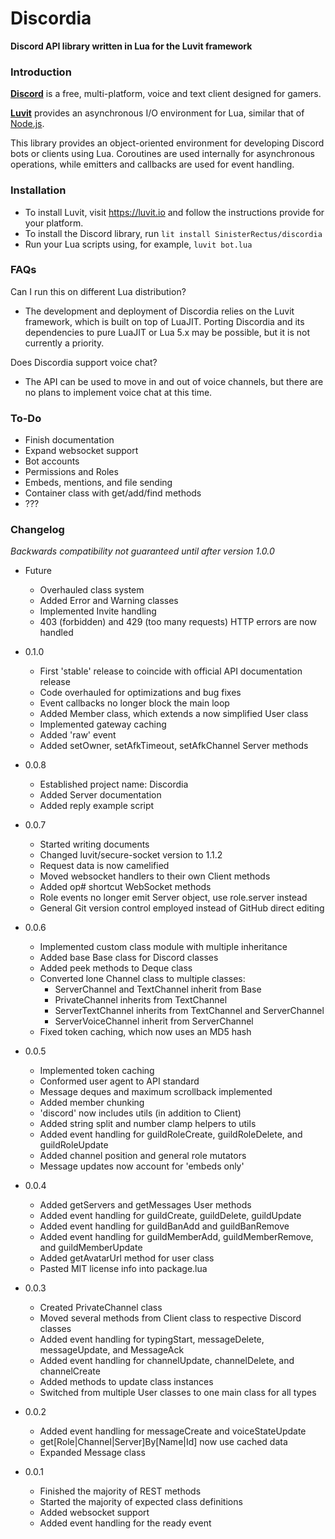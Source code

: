 # Discordia

**Discord API library written in Lua for the Luvit framework**

### Introduction

**[Discord](https://discordapp.com/)** is a free, multi-platform, voice and text client designed for gamers.

**[Luvit](https://luvit.io)** provides an asynchronous I/O environment for Lua, similar that of [Node.js](https://nodejs.org/en/).

This library provides an object-oriented environment for developing Discord bots or clients using Lua. Coroutines are used internally for asynchronous operations, while emitters and callbacks are used for event handling.

### Installation

- To install Luvit, visit https://luvit.io and follow the instructions provide for your platform.
- To install the Discord library, run `lit install SinisterRectus/discordia`
- Run your Lua scripts using, for example, `luvit bot.lua`

### FAQs

Can I run this on different Lua distribution?
- The development and deployment of Discordia relies on the Luvit framework, which is built on top of LuaJIT. Porting Discordia and its dependencies to pure LuaJIT or Lua 5.x may be possible, but it is not currently a priority.

Does Discordia support voice chat?
- The API can be used to move in and out of  voice channels, but there are no plans to implement voice chat at this time.

### To-Do
- Finish documentation
- Expand websocket support
- Bot accounts
- Permissions and Roles
- Embeds, mentions, and file sending
- Container class with get/add/find methods
- ???

### Changelog

*Backwards compatibility not guaranteed until after version 1.0.0*

- Future
	- Overhauled class system
	- Added Error and Warning classes
	- Implemented Invite handling
	- 403 (forbidden) and 429 (too many requests) HTTP errors are now handled


- 0.1.0
	- First 'stable' release to coincide with official API documentation release
	- Code overhauled for optimizations and bug fixes
	- Event callbacks no longer block the main loop
	- Added Member class, which extends a now simplified User class
	- Implemented gateway caching
	- Added 'raw' event
	- Added setOwner, setAfkTimeout, setAfkChannel Server methods


- 0.0.8
	- Established project name: Discordia
	- Added Server documentation
	- Added reply example script


- 0.0.7
	- Started writing documents
	- Changed luvit/secure-socket version to 1.1.2
	- Request data is now camelified
	- Moved websocket handlers to their own Client methods
	- Added op# shortcut WebSocket methods
	- Role events no longer emit Server object, use role.server instead
	- General Git version control employed instead of GitHub direct editing


- 0.0.6
	- Implemented custom class module with multiple inheritance
	- Added base Base class for Discord classes
	- Added peek methods to Deque class
	- Converted lone Channel class to multiple classes:
		- ServerChannel and TextChannel inherit from Base
		- PrivateChannel inherits from TextChannel
		- ServerTextChannel inherits from TextChannel and ServerChannel
		- ServerVoiceChannel inherit from ServerChannel
	- Fixed token caching, which now uses an MD5 hash


- 0.0.5
	- Implemented token caching
	- Conformed user agent to API standard
	- Message deques and maximum scrollback implemented
	- Added member chunking
	- 'discord' now includes utils (in addition to Client)
	- Added string split and number clamp helpers to utils
	- Added event handling for guildRoleCreate, guildRoleDelete, and guildRoleUpdate
	- Added channel position and general role mutators
	- Message updates now account for 'embeds only'


- 0.0.4
	- Added getServers and getMessages User methods
	- Added event handling for guildCreate, guildDelete, guildUpdate
	- Added event handling for guildBanAdd and guildBanRemove
	- Added event handling for guildMemberAdd, guildMemberRemove, and guildMemberUpdate
	- Added getAvatarUrl method for user class
	- Pasted MIT license info into package.lua


- 0.0.3
	- Created PrivateChannel class
	- Moved several methods from Client class to respective Discord classes
	- Added event handling for typingStart, messageDelete, messageUpdate, and MessageAck
	- Added event handling for channelUpdate, channelDelete, and channelCreate
	- Added methods to update class instances
	- Switched from multiple User classes to one main class for all types


- 0.0.2
	- Added event handling for messageCreate and voiceStateUpdate
	- get[Role|Channel|Server]By[Name|Id] now use cached data
	- Expanded Message class


- 0.0.1
	- Finished the majority of REST methods
	- Started the majority of expected class definitions
	- Added websocket support
	- Added event handling for the ready event
